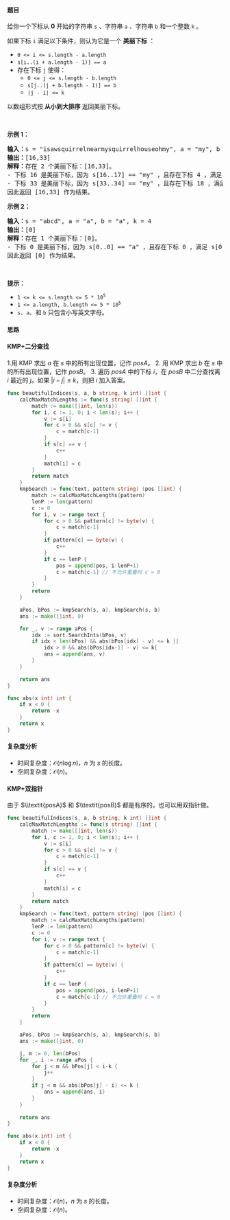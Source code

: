 #### 题目

<p>给你一个下标从 <strong>0</strong>&nbsp;开始的字符串&nbsp;<code>s</code>&nbsp;、字符串&nbsp;<code>a</code>&nbsp;、字符串&nbsp;<code>b</code>&nbsp;和一个整数&nbsp;<code>k</code>&nbsp;。</p>

<p>如果下标 <code>i</code>&nbsp;满足以下条件，则认为它是一个 <strong>美丽下标</strong>&nbsp;：</p>

<ul>
	<li><code>0 &lt;= i &lt;= s.length - a.length</code></li>
	<li><code>s[i..(i + a.length - 1)] == a</code></li>
	<li>存在下标&nbsp;<code>j</code>&nbsp;使得：
	<ul>
		<li><code>0 &lt;= j &lt;= s.length - b.length</code></li>
		<li><code>s[j..(j + b.length - 1)] == b</code></li>
		<li><code>|j - i| &lt;= k</code></li>
	</ul>
	</li>
</ul>

<p>以数组形式按<strong>&nbsp;从小到大排序&nbsp;</strong>返回美丽下标。</p>

<p>&nbsp;</p>

<p><strong class="example">示例 1：</strong></p>

<pre>
<strong>输入：</strong>s = "isawsquirrelnearmysquirrelhouseohmy", a = "my", b = "squirrel", k = 15
<strong>输出：</strong>[16,33]
<strong>解释：</strong>存在 2 个美丽下标：[16,33]。
- 下标 16 是美丽下标，因为 s[16..17] == "my" ，且存在下标 4 ，满足 s[4..11] == "squirrel" 且 |16 - 4| &lt;= 15 。
- 下标 33 是美丽下标，因为 s[33..34] == "my" ，且存在下标 18 ，满足 s[18..25] == "squirrel" 且 |33 - 18| &lt;= 15 。
因此返回 [16,33] 作为结果。</pre>

<p><strong class="example">示例 2：</strong></p>

<pre>
<b>输入：</b>s = "abcd", a = "a", b = "a", k = 4
<b>输出：</b>[0]
<strong>解释：</strong>存在 1 个美丽下标：[0]。
- 下标 0 是美丽下标，因为 s[0..0] == "a" ，且存在下标 0 ，满足 s[0..0] == "a" 且 |0 - 0| &lt;= 4 。
因此返回 [0] 作为结果。</pre>

<p>&nbsp;</p>

<p><strong>提示：</strong></p>

<ul>
	<li><code>1 &lt;= k &lt;= s.length &lt;= 5 * 10<sup>5</sup></code></li>
	<li><code>1 &lt;= a.length, b.length &lt;= 5 * 10<sup>5</sup></code></li>
	<li><code>s</code>、<code>a</code>、和&nbsp;<code>b</code>&nbsp;只包含小写英文字母。</li>
</ul>


#### 思路

#### KMP+二分查找

1.用 KMP 求出 $a$ 在 $s$ 中的所有出现位置，记作 $\textit{posA}$。
2. 用 KMP 求出 $b$ 在 $s$ 中的所有出现位置，记作 $\textit{posB}$。
3. 遍历 $\textit{posA}$ 中的下标 $i$，在 $\textit{posB}$ 中二分查找离 $i$ 最近的 $j$。如果 $|i-j|\le k$，则把 $i$ 加入答案。

```go [sol]
func beautifulIndices(s, a, b string, k int) []int {
	calcMaxMatchLengths := func(s string) []int {
		match := make([]int, len(s))
		for i, c := 1, 0; i < len(s); i++ {
			v := s[i]
			for c > 0 && s[c] != v {
				c = match[c-1]
			}
			if s[c] == v {
				c++
			}
			match[i] = c
		}
		return match
	}
	kmpSearch := func(text, pattern string) (pos []int) {
		match := calcMaxMatchLengths(pattern)
		lenP := len(pattern)
		c := 0
		for i, v := range text {
			for c > 0 && pattern[c] != byte(v) {
				c = match[c-1]
			}
			if pattern[c] == byte(v) {
				c++
			}
			if c == lenP {
				pos = append(pos, i-lenP+1)
				c = match[c-1] // 不允许重叠时 c = 0
			}
		}
		return
	}

	aPos, bPos := kmpSearch(s, a), kmpSearch(s, b)
	ans := make([]int, 0)

	for _, v := range aPos {
		idx := sort.SearchInts(bPos, v)
		if idx < len(bPos) && abs(bPos[idx] - v) <= k ||
			idx > 0 && abs(bPos[idx-1] - v) <= k{
			ans = append(ans, v)
		}
	}

	return ans
}

func abs(x int) int {
	if x < 0 {
		return -x
	}
	return x
}
```

#### 复杂度分析

- 时间复杂度：$\mathcal{O}(n \log n)$，$n$ 为 $\textit{s}$ 的长度。
- 空间复杂度：$\mathcal{O}(n)$。

#### KMP+双指针

由于 $\\textit{posA}$ 和 $\\textit{posB}$ 都是有序的，也可以用双指针做。

```go [sol]
func beautifulIndices(s, a, b string, k int) []int {
	calcMaxMatchLengths := func(s string) []int {
		match := make([]int, len(s))
		for i, c := 1, 0; i < len(s); i++ {
			v := s[i]
			for c > 0 && s[c] != v {
				c = match[c-1]
			}
			if s[c] == v {
				c++
			}
			match[i] = c
		}
		return match
	}
	kmpSearch := func(text, pattern string) (pos []int) {
		match := calcMaxMatchLengths(pattern)
		lenP := len(pattern)
		c := 0
		for i, v := range text {
			for c > 0 && pattern[c] != byte(v) {
				c = match[c-1]
			}
			if pattern[c] == byte(v) {
				c++
			}
			if c == lenP {
				pos = append(pos, i-lenP+1)
				c = match[c-1] // 不允许重叠时 c = 0
			}
		}
		return
	}

	aPos, bPos := kmpSearch(s, a), kmpSearch(s, b)
	ans := make([]int, 0)

	j, m := 0, len(bPos)
	for _, i := range aPos {
		for j < m && bPos[j] < i-k {
			j++
		}
		if j < m && abs(bPos[j] - i) <= k {
			ans = append(ans, i)
		}
	}
	
	return ans
}

func abs(x int) int {
	if x < 0 {
		return -x
	}
	return x
}
```

#### 复杂度分析

- 时间复杂度：$\mathcal{O}(n)$，$n$ 为 $\textit{s}$ 的长度。
- 空间复杂度：$\mathcal{O}(n)$。
